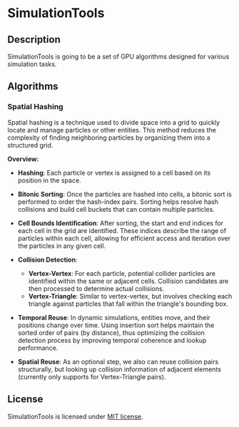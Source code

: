 # SimulationTools

## Description

SimulationTools is going to be a set of GPU algorithms designed for various simulation tasks.

## Algorithms

### Spatial Hashing

Spatial hashing is a technique used to divide space into a grid to quickly locate and manage particles or other entities. This method reduces the complexity of finding neighboring particles by organizing them into a structured grid.

**Overview:**

- **Hashing**: Each particle or vertex is assigned to a cell based on its position in the space.
  
- **Bitonic Sorting**: Once the particles are hashed into cells, a bitonic sort is performed to order the hash-index pairs. Sorting helps resolve hash collisions and build cell buckets that can contain multiple particles.

- **Cell Bounds Identification**: After sorting, the start and end indices for each cell in the grid are identified. These indices describe the range of particles within each cell, allowing for efficient access and iteration over the particles in any given cell.

- **Collision Detection**:
  - **Vertex-Vertex**: For each particle, potential collider particles are identified within the same or adjacent cells. Collision candidates are then processed to determine actual collisions.
  - **Vertex-Triangle**: Similar to vertex-vertex, but involves checking each triangle against particles that fall within the triangle's bounding box.

- **Temporal Reuse**: In dynamic simulations, entities move, and their positions change over time. Using insertion sort helps maintain the sorted order of pairs (by distance), thus optimizing the collision detection process by improving temporal coherence and lookup performance.

- **Spatial Reuse**: As an optional step, we also can reuse collision pairs structurally, but looking up collision information of adjacent elements (currently only supports for Vertex-Triangle pairs). 

## License

SimulationTools is licensed under [MIT license](LICENSE).
